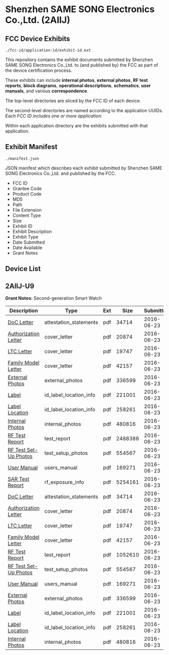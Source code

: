 # Shenzhen SAME SONG Electronics Co.,Ltd. (2AIIJ)
## FCC Device Exhibits

```
./fcc-id/application-id/exhibit-id.ext
```

This repository contains the exhibit documents submitted by Shenzhen SAME SONG Electronics Co.,Ltd. to (and published by) the FCC as part of the device certification process.

These exhibits can include **internal photos**, **external photos**, **RF test reports**, **block diagrams**, **operational descriptions**, **schematics**, **user manuals**, and various **correspondence**.

The top-level directories are sliced by the FCC ID of each device.

The second-level directories are named according to the application UUIDs. *Each FCC ID includes one or more application.*

Within each application directory are the exhibits submitted with that application. 

## Exhibit Manifest

```
./manifest.json
```

JSON manifest which describes each exhibit submitted by Shenzhen SAME SONG Electronics Co.,Ltd. and published by the FCC.

- FCC ID
- Grantee Code
- Product Code
- MD5
- Path
- File Extension
- Content Type
- Size
- Exhibit ID
- Exhibit Description
- Exhibit Type
- Date Submitted
- Date Available
- Grant Notes

## Device List
## 2AIIJ-U9
**Grant Notes:** Second-generation Smart Watch

| Description | Type | Ext | Size | Submitted | Available |
| ----------- | ---- | --- | ---- | --------- | --------- |
| [DoC Letter](2AIIJ-U9/9982d7defdf701bf0ca908470cfd6768/3039380.pdf) | attestation_statements | pdf | 34714 | 2016-06-23 | 2016-06-23 |
| [Authorization Letter](2AIIJ-U9/9982d7defdf701bf0ca908470cfd6768/3039382.pdf) | cover_letter | pdf | 20874 | 2016-06-23 | 2016-06-23 |
| [LTC Letter](2AIIJ-U9/9982d7defdf701bf0ca908470cfd6768/3039383.pdf) | cover_letter | pdf | 19747 | 2016-06-23 | 2016-06-23 |
| [Family Model Letter](2AIIJ-U9/9982d7defdf701bf0ca908470cfd6768/3039384.pdf) | cover_letter | pdf | 42157 | 2016-06-23 | 2016-06-23 |
| [External Photos](2AIIJ-U9/9982d7defdf701bf0ca908470cfd6768/3039385.pdf) | external_photos | pdf | 336599 | 2016-06-23 | 2016-06-23 |
| [Label](2AIIJ-U9/9982d7defdf701bf0ca908470cfd6768/3039386.pdf) | id_label_location_info | pdf | 221001 | 2016-06-23 | 2016-06-23 |
| [Label Location](2AIIJ-U9/9982d7defdf701bf0ca908470cfd6768/3039387.pdf) | id_label_location_info | pdf | 258261 | 2016-06-23 | 2016-06-23 |
| [Internal Photos](2AIIJ-U9/9982d7defdf701bf0ca908470cfd6768/3039388.pdf) | internal_photos | pdf | 480816 | 2016-06-23 | 2016-06-23 |
| [RF Test Report](2AIIJ-U9/9982d7defdf701bf0ca908470cfd6768/3039422.pdf) | test_report | pdf | 2488388 | 2016-06-23 | 2016-06-23 |
| [RF Test Set-Up Photos](2AIIJ-U9/9982d7defdf701bf0ca908470cfd6768/3039395.pdf) | test_setup_photos | pdf | 554567 | 2016-06-23 | 2016-06-23 |
| [User Manual](2AIIJ-U9/9982d7defdf701bf0ca908470cfd6768/3039396.pdf) | users_manual | pdf | 169271 | 2016-06-23 | 2016-06-23 |
| [SAR Test Report](2AIIJ-U9/10a9a539b693255baa40501b4574ce3f/3039393.pdf) | rf_exposure_info | pdf | 5254161 | 2016-06-23 | 2016-06-23 |
| [DoC Letter](2AIIJ-U9/10a9a539b693255baa40501b4574ce3f/3039380.pdf) | attestation_statements | pdf | 34714 | 2016-06-23 | 2016-06-23 |
| [Authorization Letter](2AIIJ-U9/10a9a539b693255baa40501b4574ce3f/3039382.pdf) | cover_letter | pdf | 20874 | 2016-06-23 | 2016-06-23 |
| [LTC Letter](2AIIJ-U9/10a9a539b693255baa40501b4574ce3f/3039383.pdf) | cover_letter | pdf | 19747 | 2016-06-23 | 2016-06-23 |
| [Family Model Letter](2AIIJ-U9/10a9a539b693255baa40501b4574ce3f/3039384.pdf) | cover_letter | pdf | 42157 | 2016-06-23 | 2016-06-23 |
| [RF Test Report](2AIIJ-U9/10a9a539b693255baa40501b4574ce3f/3039394.pdf) | test_report | pdf | 1052610 | 2016-06-23 | 2016-06-23 |
| [RF Test Set-Up Photos](2AIIJ-U9/10a9a539b693255baa40501b4574ce3f/3039395.pdf) | test_setup_photos | pdf | 554567 | 2016-06-23 | 2016-06-23 |
| [User Manual](2AIIJ-U9/10a9a539b693255baa40501b4574ce3f/3039396.pdf) | users_manual | pdf | 169271 | 2016-06-23 | 2016-06-23 |
| [External Photos](2AIIJ-U9/10a9a539b693255baa40501b4574ce3f/3039385.pdf) | external_photos | pdf | 336599 | 2016-06-23 | 2016-06-23 |
| [Label](2AIIJ-U9/10a9a539b693255baa40501b4574ce3f/3039386.pdf) | id_label_location_info | pdf | 221001 | 2016-06-23 | 2016-06-23 |
| [Label Location](2AIIJ-U9/10a9a539b693255baa40501b4574ce3f/3039387.pdf) | id_label_location_info | pdf | 258261 | 2016-06-23 | 2016-06-23 |
| [Internal Photos](2AIIJ-U9/10a9a539b693255baa40501b4574ce3f/3039388.pdf) | internal_photos | pdf | 480816 | 2016-06-23 | 2016-06-23 |
